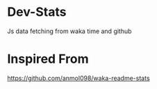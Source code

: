 # Dev-Stats
Js data fetching from waka time and github





# Inspired From

https://github.com/anmol098/waka-readme-stats

